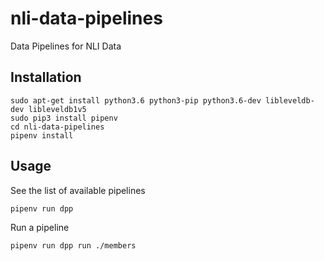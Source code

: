 # nli-data-pipelines

Data Pipelines for NLI Data

## Installation

```
sudo apt-get install python3.6 python3-pip python3.6-dev libleveldb-dev libleveldb1v5
sudo pip3 install pipenv
cd nli-data-pipelines
pipenv install
```

## Usage

See the list of available pipelines

```
pipenv run dpp
```

Run a pipeline

```
pipenv run dpp run ./members
```
